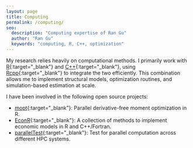 ```yaml
---
layout: page
title: Computing
permalink: /computing/
seo:
  description: "Computing expertise of Ran Gu"
  author: "Ran Gu"
  keywords: "computing, R, C++, optimization"
---
```



My research relies heavily on computational methods. I primarily work with [R](https://www.r-project.org/){:target="_blank"} and [C++](http://www.cplusplus.com/){:target="_blank"}, using [Rcpp](http://www.rcpp.org/){:target="_blank"} to integrate the two efficiently. This combination allows me to implement structural models, optimization routines, and simulation-based estimation at scale.  

I have been involved in the following open source projects:

* [mopt](https://github.com/tlamadon/mopt){:target="_blank"}: Parallel derivative-free moment optimization in R.
* [EconR](http://www.econr.org/index.html){:target="_blank"}: A collection of methods to implement economic models in R and C++/Fortran.
* [parallelTest](https://github.com/floswald/parallelTest){:target="_blank"}: Test for parallel computation across different HPC systems.  

<!-- 
For computation I prefer the combination of [R](https://www.r-project.org/){:target="_blank"} and [C++](http://www.cplusplus.com/){:target="_blank"}. [Rcpp](http://www.rcpp.org/){:target="_blank"} offers a nice integration of the two.
-->
